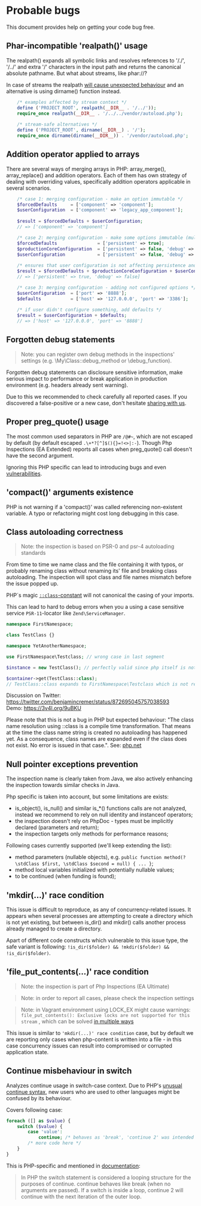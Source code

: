 # Probable bugs
This document provides help on getting your code bug free.

## Phar-incompatible 'realpath()' usage

The realpath() expands all symbolic links and resolves references to '/./', '/../' and extra '/' characters in 
the input path and returns the canonical absolute pathname. But what about streams, like phar://<file-path>?

In case of streams the realpath [will cause unexpected behaviour](https://bugs.php.net/bug.php?id=52769) and an 
alternative is using dirname() function instead.

```php
    /* examples affected by stream context */
    define ('PROJECT_ROOT', realpath(__DIR__ . '/../'));
    require_once realpath(__DIR__ . '/../../vendor/autoload.php');
    
    /* stream-safe alternatives */
    define ('PROJECT_ROOT', dirname(__DIR__) . '/');
    require_once dirname(dirname(__DIR__)) . '/vendor/autoload.php';
```

## Addition operator applied to arrays

There are several ways of merging arrays in PHP: array_merge(), array_replace() and addition operators.
Each of them has own strategy of dealing with overriding values, specifically addition operators applicable in several 
scenarios.

```php
    /* case 1: merging configuration - make an option immutable */
    $forcedDefaults     = ['component' => 'component'];
    $userConfiguration  = ['component' => 'legacy_app_component'];
    
    $result = $forcedDefaults + $userConfiguration;
    // => ['component' => 'component']
```

```php
    /* case 2: merging configuration - make some options immutable (multiple sources) */
    $forcedDefaults               = ['persistent' => true];
    $productionCoreConfiguration  = ['persistent' => false, 'debug' => false];
    $userConfiguration            = ['persistent' => false, 'debug' => true];
    
    /* ensures that user configuration is not affecting persistence and debug modes */
    $result = $forcedDefaults + $productionCoreConfiguration + $userConfiguration;
    // => ['persistent' => true, 'debug' => false]
```

```php
    /* case 3: merging configuration - adding not configured options */
    $userConfiguration  = ['port' => '8888'];
    $defaults           = ['host' => '127.0.0.0', 'port' => '3386'];
    
    /* if user didn't configure something, add defaults */
    $result = $userConfiguration + $defaults;
    // => ['host' => '127.0.0.0', 'port' => '8888']
```

## Forgotten debug statements

> Note: you can register own debug methods in the inspections' settings (e.g. \My\Class::debug_method or \debug_function).

Forgotten debug statements can disclosure sensitive information, make serious impact to performance or break 
application in production environment (e.g. headers already sent warning).

Due to this we recommended to check carefully all reported cases. If you discovered a false-positive or a new case, 
don't hesitate [sharing with us](https://github.com/kalessil/phpinspectionsea/issues).

## Proper preg_quote() usage

The most common used separators in PHP are `/@#~`, which are not escaped by default (by default escaped `.\+*?[^]$(){}=!<>|:-`).
Though Php Inspections (EA Extended) reports all cases when preg_quote() call doesn't have the second argument.

Ignoring this PHP specific can lead to introducing bugs and even [vulnerabilities](https://cve.mitre.org/cgi-bin/cvename.cgi?name=CVE-2016-5734).

## 'compact()' arguments existence

PHP is not warning if a 'compact()' was called referencing non-existent variable. A typo or refactoring might cost 
long debugging in this case.

## Class autoloading correctness

> Note: the inspection is based on PSR-0 and psr-4 autoloading standards

From time to time we name class and the file containing it with typos, or probably renaming class without renaming its' 
file and breaking class autoloading. The inspection will spot class and file names mismatch before the issue popped up.

PHP´s magic [`::class`-constant](http://php.net/manual/en/language.oop5.basic.php#language.oop5.basic.class.class) will not canonical the casing of your imports.

This can lead to hard to debug errors when you a using a case sensitive service  `PSR-11`-locator like `Zend\ServiceManager`.


```php
namespace FirstNamespace;

class TestClass {}
```

```php
namespace YetAnotherNamespace;

use FirstNamespace\Testclass; // wrong case in last segment

$instance = new TestClass(); // perfectly valid since php itself is not case sensitive for classnames

$container->get(TestClass::class); 
// TestClass::class expands to FirstNamespace\Testclass which is not registered in the $conainer
```
Discussion on Twitter: https://twitter.com/benjamincremer/status/872695045757038593  
Demo: https://3v4l.org/9uBKU

Please note that this is not a bug in PHP but expected behaviour: "The class name resolution using ::class is a compile time transformation. That means at the time the class name string is created no autoloading has happened yet. As a consequence, class names are expanded even if the class does not exist. No error is issued in that case.". See: [php.net](http://php.net/manual/en/language.oop5.basic.php#language.oop5.basic.class.class)

## Null pointer exceptions prevention

The inspection name is clearly taken from Java, we also actively enhancing the inspection towards similar checks in Java.

Php specific is taken into account, but some limitations are exists: 
- is_object(), is_null() and similar is_*() functions calls are not analyzed, instead we recommend to rely on null 
  identity and instanceof operators;
- the inspection doesn't rely on PhpDoc - types must be implicitly declared (parameters and return);
- the inspection targets only methods for performance reasons;

Following cases currently supported (we'll keep extending the list):
- method parameters (nullable objects), e.g. `public function method(?\stdClass $first, \stdClass $second = null) { ... }`;
- method local variables initialized with potentially nullable values;
- to be continued (when funding is found);

## 'mkdir(...)' race condition

This issue is difficult to reproduce, as any of concurrency-related issues.
It appears when several processes are attempting to create a directory which is not
yet existing, but between is_dir() and mkdir() calls another process already
managed to create a directory.

Apart of different code constructs which vulnerable to this issue type, the safe 
variant is following: `!is_dir($folder) && !mkdir($folder) && !is_dir($folder)`.

## 'file_put_contents(...)' race condition

> Note: the inspection is part of Php Inspections (EA Ultimate)

> Note: in order to report all cases, please check the inspection settings

> Note: in Vagrant environment using LOCK_EX might cause warnings: `file_put_contents(): Exclusive locks are not supported for this stream`
> , which can be solved [in multiple ways](https://github.com/thephpleague/flysystem/issues/445#issuecomment-191160239)

This issue is similar to `'mkdir(...)' race condition` case, but by default we are reporting only cases when php-content 
is written into a file - in this case concurrency issues can result into compromised or corrupted application state.

## Continue misbehaviour in switch

Analyzes continue usage in switch-case context. Due to PHP's 
[unusual continue syntax](https://secure.php.net/manual/en/control-structures.continue.php), new users who are used to 
other languages might be confused by its behaviour. 

Covers following case:
```php
foreach ([] as $value) {
    switch ($value) {
        case 'value':
            continue; /* behaves as 'break', 'continue 2' was intended */
        /* more code here */
    }
} 
```

This is PHP-specific and mentioned in [documentation](https://secure.php.net/manual/en/control-structures.continue.php):

> In PHP the switch statement is considered a looping structure for the purposes of continue. continue behaves like break 
> (when no arguments are passed). If a switch is inside a loop, continue 2 will continue with the next iteration of the outer loop.